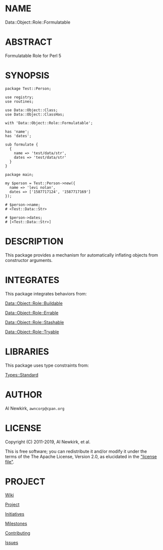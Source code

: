 # NAME

Data::Object::Role::Formulatable

# ABSTRACT

Formulatable Role for Perl 5

# SYNOPSIS

    package Test::Person;

    use registry;
    use routines;

    use Data::Object::Class;
    use Data::Object::ClassHas;

    with 'Data::Object::Role::Formulatable';

    has 'name';
    has 'dates';

    sub formulate {
      {
        name => 'test/data/str',
        dates => 'test/data/str'
      }
    }

    package main;

    my $person = Test::Person->new({
      name => 'levi nolan',
      dates => ['1587717124', '1587717169']
    });

    # $person->name;
    # <Test::Data::Str>

    # $person->dates;
    # [<Test::Data::Str>]

# DESCRIPTION

This package provides a mechanism for automatically inflating objects from
constructor arguments.

# INTEGRATES

This package integrates behaviors from:

[Data::Object::Role::Buildable](https://metacpan.org/pod/Data::Object::Role::Buildable)

[Data::Object::Role::Errable](https://metacpan.org/pod/Data::Object::Role::Errable)

[Data::Object::Role::Stashable](https://metacpan.org/pod/Data::Object::Role::Stashable)

[Data::Object::Role::Tryable](https://metacpan.org/pod/Data::Object::Role::Tryable)

# LIBRARIES

This package uses type constraints from:

[Types::Standard](https://metacpan.org/pod/Types::Standard)

# AUTHOR

Al Newkirk, `awncorp@cpan.org`

# LICENSE

Copyright (C) 2011-2019, Al Newkirk, et al.

This is free software; you can redistribute it and/or modify it under the terms
of the The Apache License, Version 2.0, as elucidated in the ["license
file"](https://github.com/iamalnewkirk/foobar/blob/master/LICENSE).

# PROJECT

[Wiki](https://github.com/iamalnewkirk/foobar/wiki)

[Project](https://github.com/iamalnewkirk/foobar)

[Initiatives](https://github.com/iamalnewkirk/foobar/projects)

[Milestones](https://github.com/iamalnewkirk/foobar/milestones)

[Contributing](https://github.com/iamalnewkirk/foobar/blob/master/CONTRIBUTE.md)

[Issues](https://github.com/iamalnewkirk/foobar/issues)
